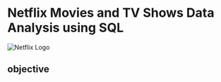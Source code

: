 # Netflix Movies and TV Shows Data Analysis using SQL
![Netflix Logo](https://github.com/kavyareddy-96/Netflix_SQL_Project/blob/main/netflix-logo.avif)
## objective
